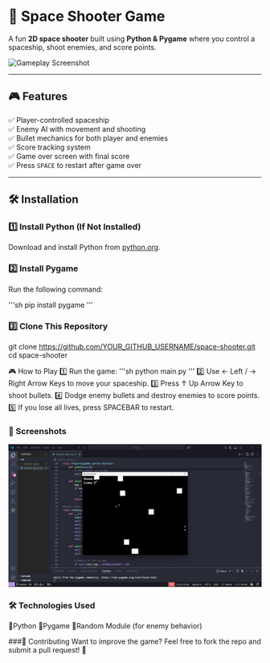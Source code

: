 # 🚀 Space Shooter Game

A fun **2D space shooter** built using **Python & Pygame** where you control a spaceship, shoot enemies, and score points.

![Gameplay Screenshot](screenshot.png)  <!-- Add a real screenshot -->

---

## 🎮 Features
✅ Player-controlled spaceship  
✅ Enemy AI with movement and shooting  
✅ Bullet mechanics for both player and enemies  
✅ Score tracking system  
✅ Game over screen with final score  
✅ Press `SPACE` to restart after game over  

---

## 🛠️ Installation

### 1️⃣ Install Python (If Not Installed)
Download and install Python from [python.org](https://www.python.org/downloads/).

### 2️⃣ Install Pygame
Run the following command:

'''sh
pip install pygame
'''
### 3️⃣ Clone This Repository
git clone https://github.com/YOUR_GITHUB_USERNAME/space-shooter.git
cd space-shooter

🎮 How to Play
1️⃣ Run the game:
  '''sh
  python main.py
  '''
2️⃣ Use ← Left / → Right Arrow Keys to move your spaceship.
3️⃣ Press ↑ Up Arrow Key to shoot bullets.
4️⃣ Dodge enemy bullets and destroy enemies to score points.
5️⃣ If you lose all lives, press SPACEBAR to restart.

### 📸 Screenshots
![img](./docs/screenshot.png)

### 🛠️ Technologies Used
🔹Python
🔹Pygame
🔹Random Module (for enemy behavior)

###🤝 Contributing
Want to improve the game? Feel free to fork the repo and submit a pull request! 🎯

